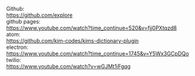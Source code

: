 Github:<br>
https://github.com/explore<br>
github pages:<br>
https://www.youtube.com/watch?time_continue=520&v=fjj0PXtqzd8<br>
atom:<br>
https://github.com/kim-codes/kims-dictionary-plugin<br>
electron:<br>
https://www.youtube.com/watch?time_continue=1745&v=Y5Wx3GCpDQo<br>
twilio:<br>
https://www.youtube.com/watch?v=wGJMt1jFgqg<br>
